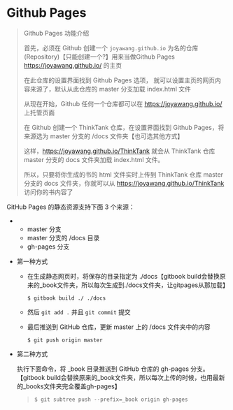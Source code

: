 # Github Pages

> Github Pages 功能介绍
>
> 首先，必须在 Github 创建一个 `joyawang.github.io` 为名的仓库(Repository)【只能创建一个?】用来当做Github Pages https://joyawang.github.io/ 的主页
>
> 在此仓库的设置界面找到 Github Pages 选项， 就可以设置主页的网页内容来源了，默认从此仓库的 master 分支加载 index.html 文件
>
> 从现在开始，Github 任何一个仓库都可以在 https://joyawang.github.io/ 上托管页面
>
> 在 Github 创建一个 ThinkTank 仓库，在设置界面找到 Github Pages，将来源选为 master 分支的 /docs 文件夹【也可选其他方式】
>
> 这样，https://joyawang.github.io/ThinkTank 就会从 ThinkTank 仓库 master 分支的 docs 文件夹加载 index.html 文件。
>
> 所以，只要将你生成的书的 html 文件实时上传到 ThinkTank 仓库 master 分支的 docs 文件夹，你就可以从 https://joyawang.github.io/ThinkTank 访问你的书内容了



GitHub Pages 的静态资源支持下面 3 个来源：

- - master 分支
  - master 分支的 /docs 目录
  - gh-pages 分支



- 第一种方式

  - 在生成静态网页时，将保存的目录指定为 ./docs【gitbook build会替换原来的_book文件夹，所以每次生成到./docs文件夹，让gitpages从那加载】

    `$ gitbook build ./ ./docs`

  - 然后 `git add .` 并且 `git commit` 提交

  - 最后推送到 GitHub 仓库，更新 master 上的 /docs 文件夹中的内容

    `$ git push origin master`

- 第二种方式

  执行下面命令，将 _book 目录推送到 GitHub 仓库的 gh-pages 分支。【gitbook build会替换原来的_book文件夹，所以每次上传的时候，也用最新的_books文件夹完全覆盖gh-pages】

  > ```
  > $ git subtree push --prefix=_book origin gh-pages
  > ```







